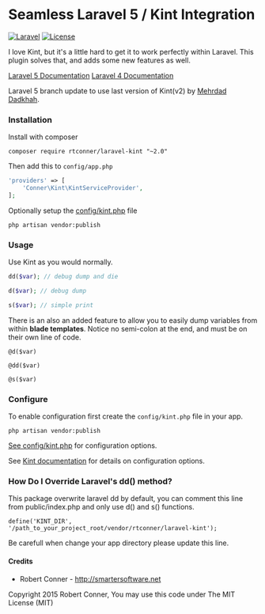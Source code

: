 Seamless Laravel 5 / Kint Integration
============

[![Laravel](https://img.shields.io/badge/Laravel-5.0-orange.svg?style=flat-square)](http://laravel.com)
[![License](http://img.shields.io/badge/license-MIT-brightgreen.svg?style=flat-square)](https://tldrlegal.com/license/mit-license)

I love Kint, but it's a little hard to get it to work perfectly within Laravel. This plugin solves that, and adds some new features as well.

[Laravel 5 Documentation](https://github.com/rtconner/laravel-kint/tree/laravel-5)
[Laravel 4 Documentation](https://github.com/rtconner/laravel-kint/tree/laravel-4)

Laravel 5 branch update to use last version of Kint(v2) by [Mehrdad Dadkhah](https://github.com/Mehrdad-Dadkhah/laravel-kint).

### Installation

Install with composer

    composer require rtconner/laravel-kint "~2.0"

Then add this to `config/app.php`

```php
'providers' => [
	'Conner\Kint\KintServiceProvider',
];
```

Optionally setup the [config/kint.php](config/kint.php) file

    php artisan vendor:publish

### Usage

Use Kint as you would normally.

```php
dd($var); // debug dump and die

d($var); // debug dump

s($var); // simple print
```

There is an also an added feature to allow you to easily dump variables from within **blade templates**.
Notice no semi-colon at the end, and must be on their own line of code.

```
@d($var)

@dd($var)

@s($var)
```

### Configure

To enable configuration first create the `config/kint.php` file in your app.

    php artisan vendor:publish

[See config/kint.php](config/kint.php) for configuration options.

See [Kint documentation](https://github.com/kint-php/kint) for details on configuration options.


### How Do I Override Laravel's dd() method?

This package overwrite laravel dd by default, you can comment this line from public/index.php and only use d() and s() functions.

```
define('KINT_DIR', '/path_to_your_project_root/vendor/rtconner/laravel-kint');
```

Be carefull when change your app directory please update this line.

#### Credits

 - Robert Conner - http://smartersoftware.net

Copyright 2015 Robert Conner, You may use this code under The MIT License (MIT)